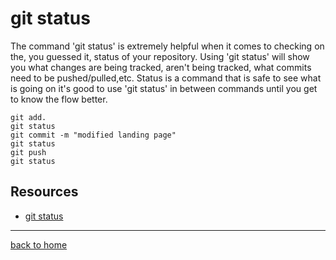 # git status
The command 'git status' is extremely helpful when it comes to checking on the, you guessed it, status of your repository.
Using 'git status' will show you what changes are being tracked, aren't being tracked, what commits need to be pushed/pulled,etc.
Status is a command that is safe to see what is going on it's good to use 'git status' in between commands until you get to know the flow better.
```
git add.
git status
git commit -m "modified landing page"
git status
git push
git status
```
## Resources 
- [git status](https://git-scm.com/docs/git-status)
---
[back to home](..Readme.md)
